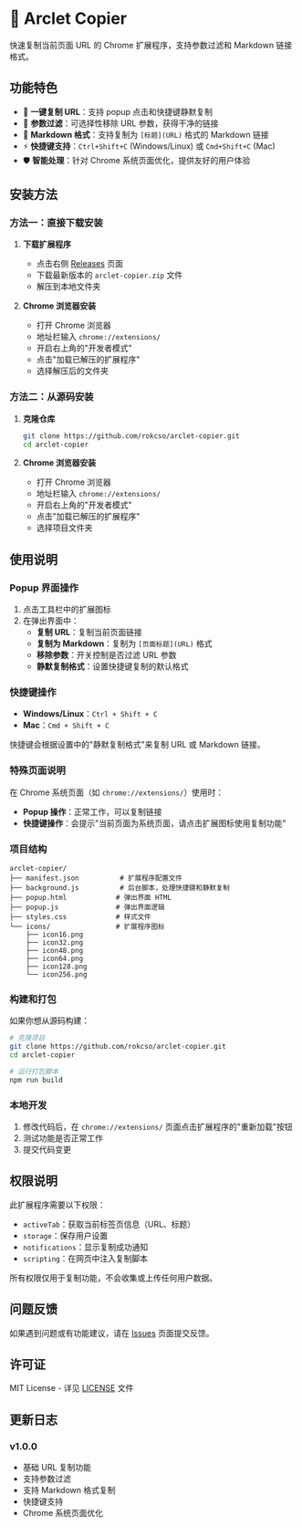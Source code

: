 # 🌈 Arclet Copier

快速复制当前页面 URL 的 Chrome 扩展程序，支持参数过滤和 Markdown 链接格式。

## 功能特色

- 🔗 **一键复制 URL**：支持 popup 点击和快捷键静默复制
- 🔧 **参数过滤**：可选择性移除 URL 参数，获得干净的链接
- 📝 **Markdown 格式**：支持复制为 `[标题](URL)` 格式的 Markdown 链接
- ⚡ **快捷键支持**：`Ctrl+Shift+C` (Windows/Linux) 或 `Cmd+Shift+C` (Mac)
- 🛡️ **智能处理**：针对 Chrome 系统页面优化，提供友好的用户体验

## 安装方法

### 方法一：直接下载安装

1. **下载扩展程序**
   - 点击右侧 [Releases](../../releases) 页面
   - 下载最新版本的 `arclet-copier.zip` 文件
   - 解压到本地文件夹

2. **Chrome 浏览器安装**
   - 打开 Chrome 浏览器
   - 地址栏输入 `chrome://extensions/`
   - 开启右上角的"开发者模式"
   - 点击"加载已解压的扩展程序"
   - 选择解压后的文件夹

### 方法二：从源码安装

1. **克隆仓库**
   ```bash
   git clone https://github.com/rokcso/arclet-copier.git
   cd arclet-copier
   ```

2. **Chrome 浏览器安装**
   - 打开 Chrome 浏览器
   - 地址栏输入 `chrome://extensions/`
   - 开启右上角的"开发者模式"
   - 点击"加载已解压的扩展程序"
   - 选择项目文件夹

## 使用说明

### Popup 界面操作

1. 点击工具栏中的扩展图标
2. 在弹出界面中：
   - **复制 URL**：复制当前页面链接
   - **复制为 Markdown**：复制为 `[页面标题](URL)` 格式
   - **移除参数**：开关控制是否过滤 URL 参数
   - **静默复制格式**：设置快捷键复制的默认格式

### 快捷键操作

- **Windows/Linux**：`Ctrl + Shift + C`
- **Mac**：`Cmd + Shift + C`

快捷键会根据设置中的"静默复制格式"来复制 URL 或 Markdown 链接。

### 特殊页面说明

在 Chrome 系统页面（如 `chrome://extensions/`）使用时：
- **Popup 操作**：正常工作，可以复制链接
- **快捷键操作**：会提示"当前页面为系统页面，请点击扩展图标使用复制功能"

### 项目结构

```
arclet-copier/
├── manifest.json          # 扩展程序配置文件
├── background.js          # 后台脚本，处理快捷键和静默复制
├── popup.html            # 弹出界面 HTML
├── popup.js              # 弹出界面逻辑
├── styles.css            # 样式文件
└── icons/                # 扩展程序图标
    ├── icon16.png
    ├── icon32.png
    ├── icon48.png
    ├── icon64.png
    ├── icon128.png
    └── icon256.png
```

### 构建和打包

如果你想从源码构建：

```bash
# 克隆项目
git clone https://github.com/rokcso/arclet-copier.git
cd arclet-copier

# 运行打包脚本
npm run build
```

### 本地开发

1. 修改代码后，在 `chrome://extensions/` 页面点击扩展程序的"重新加载"按钮
2. 测试功能是否正常工作
3. 提交代码变更

## 权限说明

此扩展程序需要以下权限：

- `activeTab`：获取当前标签页信息（URL、标题）
- `storage`：保存用户设置
- `notifications`：显示复制成功通知
- `scripting`：在网页中注入复制脚本

所有权限仅用于复制功能，不会收集或上传任何用户数据。

## 问题反馈

如果遇到问题或有功能建议，请在 [Issues](../../issues) 页面提交反馈。

## 许可证

MIT License - 详见 [LICENSE](LICENSE) 文件

## 更新日志

### v1.0.0
- 基础 URL 复制功能
- 支持参数过滤
- 支持 Markdown 格式复制
- 快捷键支持
- Chrome 系统页面优化
